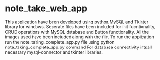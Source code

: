 # note_take_web_app
This application have been developed using python,MySQL and Tkinter library for windows. Seperate files have been included for init fucntionality, CRUD operations with MySQL database and Button functionality. All the images used have been included along with the file.  To run the application run the note_taking_complete_app.py file using python note_taking_complete_app.py command
For database connectivity intsall necessary mysql-connector and tkinter libraries.
